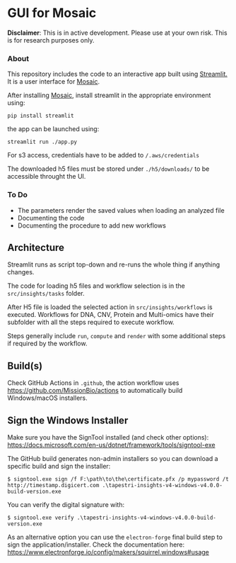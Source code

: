 # GUI for Mosaic

**Disclaimer**: This is in active development. Please use at your own risk. This is for research purposes only.

### About

This repository includes the code to an interactive app built using [Streamlit.](https://www.streamlit.io/)
It is a user interface for [Mosaic](https://github.com/MissionBio/mosaic).

After installing [Mosaic](https://github.com/MissionBio/mosaic), install streamlit
in the appropriate environment using:

```
pip install streamlit
```

the app can be launched using:

```
streamlit run ./app.py
```

For s3 access, credentials have to be added to `/.aws/credentials`

The downloaded h5 files must be stored under `./h5/downloads/`
to be accessible throught the UI.

### To Do

* The parameters render the saved values when loading an analyzed file
* Documenting the code
* Documenting the procedure to add new workflows

## Architecture

Streamlit runs as script top-down and re-runs the whole thing if anything changes.

The code for loading h5 files and workflow selection is in the `src/insights/tasks` folder.

After H5 file is loaded the selected action in `src/insights/workflows` is executed.
Workflows for DNA, CNV, Protein and Multi-omics have their subfolder with all the steps required to execute workflow.

Steps generally include `run`, `compute` and `render` with some additional steps if required by the workflow.

## Build(s)

Check GitHub Actions in `.github`, the action workflow uses https://github.com/MissionBio/actions to automatically build Windows/macOS installers.

## Sign the Windows Installer

Make sure you have the SignTool installed (and check other options):
https://docs.microsoft.com/en-us/dotnet/framework/tools/signtool-exe

The GitHub build generates non-admin installers so you can download a specific build and sign the installer:

```shell
$ signtool.exe sign /f F:\path\to\the\certificate.pfx /p mypassword /t http://timestamp.digicert.com .\tapestri-insights-v4-windows-v4.0.0-build-version.exe
```

You can verify the digital signature with:

```shell
$ signtool.exe verify .\tapestri-insights-v4-windows-v4.0.0-build-version.exe
```

As an alternative option you can use the `electron-forge` final build step to sign the application/installer.
Check the documentation here:
https://www.electronforge.io/config/makers/squirrel.windows#usage
